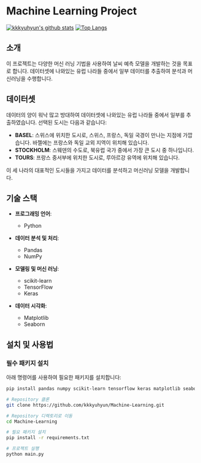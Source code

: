 # Machine Learning Project

[![kkkyuhyun's github stats](https://github-readme-stats.vercel.app/api?username=kkkyuhyun)](https://github.com/kkkyuhyun)
[![Top Langs](https://github-readme-stats.vercel.app/api/top-langs/?username=kkkyuhyun&layout=compact)](https://github.com/kkkyuhyun)

## 소개
이 프로젝트는 다양한 머신 러닝 기법을 사용하여 날씨 예측 모델을 개발하는 것을 목표로 합니다. 데이터셋에 나와있는 유럽 나라들 중에서 일부 데이터를 추출하여 분석과 머신러닝을 수행합니다.

## 데이터셋
데이터의 양이 워낙 많고 방대하여 데이터셋에 나와있는 유럽 나라들 중에서 일부를 추출하였습니다. 선택된 도시는 다음과 같습니다:

- **BASEL**: 스위스에 위치한 도시로, 스위스, 프랑스, 독일 국경이 만나는 지점에 가깝습니다. 바젤에는 프랑스와 독일 교외 지역이 위치해 있습니다.
- **STOCKHOLM**: 스웨덴의 수도로, 북유럽 국가 중에서 가장 큰 도시 중 하나입니다.
- **TOURS**: 프랑스 중서부에 위치한 도시로, 루아르강 유역에 위치해 있습니다.

이 세 나라의 대표적인 도시들을 가지고 데이터를 분석하고 머신러닝 모델을 개발합니다.

## 기술 스택
- **프로그래밍 언어**:
  - Python

- **데이터 분석 및 처리**:
  - Pandas
  - NumPy

- **모델링 및 머신 러닝**:
  - scikit-learn
  - TensorFlow
  - Keras

- **데이터 시각화**:
  - Matplotlib
  - Seaborn

## 설치 및 사용법

### 필수 패키지 설치
아래 명령어를 사용하여 필요한 패키지를 설치합니다:
```bash
pip install pandas numpy scikit-learn tensorflow keras matplotlib seaborn

# Repository 클론
git clone https://github.com/kkkyuhyun/Machine-Learning.git

# Repository 디렉토리로 이동
cd Machine-Learning

# 필요 패키지 설치
pip install -r requirements.txt

# 프로젝트 실행
python main.py



